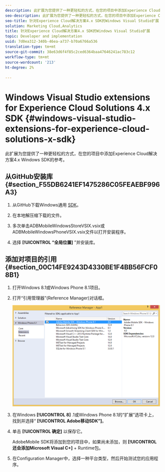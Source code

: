 ```yaml
---
description: 此扩展为您提供了一种更轻松的方式，在您的项目中添加Experience Cloud解决方案4.x Windows SDK的参考。
seo-description: 此扩展为您提供了一种更轻松的方式，在您的项目中添加Experience Cloud解决方案4.x Windows SDK的参考。
seo-title: 针对Experience Cloud解决方案4.x SDK的Windows Visual Studio扩展
solution: Marketing Cloud,Analytics
title: 针对Experience Cloud解决方案4.x SDK的Windows Visual Studio扩展
topic: Developer and implementation
uuid: 7d0ea312-340b-46ea-a737-b70a6766a536
translation-type: tm+mt
source-git-commit: 38e63d6f4f85c2ced6364baa47646241ac783c12
workflow-type: tm+mt
source-wordcount: '213'
ht-degree: 2%

---
```



# Windows Visual Studio extensions for Experience Cloud Solutions 4.x SDK {#windows-visual-studio-extensions-for-experience-cloud-solutions-x-sdk}

此扩展为您提供了一种更轻松的方式，在您的项目中添加Experience Cloud解决方案4.x Windows SDK的参考。

## 从GitHub安装库 {#section_F55DB6241EF1475286C05FEAEBF996A3}

1. 从GitHub下载Windows通用 [SDK](https://github.com/Adobe-Marketing-Cloud/mobile-services/releases)。
1. 在本地解压缩下载的文件。
1. 多次单击ADBMobileWindowsStoreVSIX.vsix或ADBMobileWindowsPhoneVSIX.vsix文件以打开安装程序。

1. 选择 **[!UICONTROL “全局位置]** ”并安装库。

## 添加对项目的引用 {#section_00C14FE9243D4330BE1F4BB56FCF08B1}

1. 打开Windows 8.1或Windows Phone 8.1项目。
1. 打开“引用管理器”(Reference Manager)对话框。

   ![](assets/ref_manager.png)

1. 在Windows **[!UICONTROL 8]** .1或Windows Phone 8.1的“扩展”选项卡上，找到并选择“ **[!UICONTROL Adobe移动SDK”]**。
1. 单击 **[!UICONTROL 确定]** 以保存它。

   AdobeMobile SDK将添加到您的项目中，如果尚未添加，则 **[!UICONTROL 还会添加Microsoft Visual C+]** + Runtime包。

1. 在Configuration Manager中，选择一种平台类型，然后开始测试您的应用程序。

